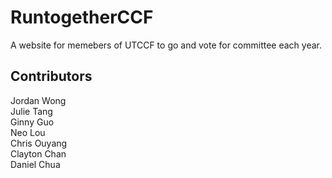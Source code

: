# RuntogetherCCF

A website for memebers of UTCCF to go and vote for committee each year.

## Contributors

Jordan Wong <br />
Julie Tang <br />
Ginny Guo <br />
Neo Lou <br />
Chris Ouyang <br />
Clayton Chan <br />
Daniel Chua <br />
